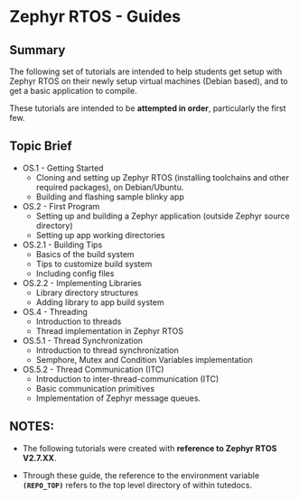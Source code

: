 # Zephyr RTOS - Guides

## Summary

The following set of tutorials are intended to help students get setup with Zephyr RTOS on their newly setup virtual machines (Debian based), and to get a basic application to compile. 

These tutorials are intended to be **attempted in order**, particularly the first few.

## Topic Brief

* OS.1 - Getting Started 
  * Cloning and setting up Zephyr RTOS (installing toolchains and other required packages), on Debian/Ubuntu.
  * Building and flashing sample blinky app
* OS.2 - First Program
  * Setting up and building a Zephyr application (outside Zephyr source directory)
  * Setting up app working directories
* OS.2.1 - Building Tips
  * Basics of the build system
  * Tips to customize build system
  * Including config files
* OS.2.2 - Implementing Libraries
  * Library directory structures
  * Adding library to app build system
* OS.4 - Threading
  * Introduction to threads
  * Thread implementation in Zephyr RTOS
* OS.5.1 - Thread Synchronization
  * Introduction to thread synchronization
  * Semphore, Mutex and Condition Variables implementation
* OS.5.2 - Thread Communication (ITC)
  * Introduction to inter-thread-communication (ITC)
  * Basic communication primitives
  * Implementation of Zephyr message queues.

## NOTES:
* The following tutorials were created with **reference to Zephyr RTOS V2.7.XX**. 

* Through these guide, the reference to the environment variable **`(REPO_TOP)`** refers to the top level directory of within tutedocs. 